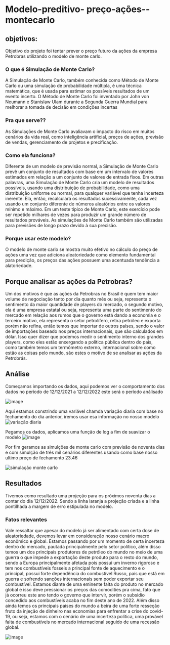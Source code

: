 # Modelo-preditivo- preço-ações--montecarlo
## objetivos: 
Objetivo do projeto foi tentar prever o preço futuro da ações da empresa Petrobras utilizando o modelo de monte carlo.
### O que é Simulação de Monte Carlo?
A Simulação de Monte Carlo, também conhecida como Método de Monte Carlo ou uma simulação de probabilidade múltipla, é uma técnica matemática, que é usada para estimar os possíveis resultados de um evento incerto. O Método de Monte Carlo foi inventado por John von Neumann e Stanislaw Ulam durante a Segunda Guerra Mundial para melhorar a tomada de decisão em condições incertas
### Pra que serve??
As Simulações de Monte Carlo avaliavam o impacto do risco em muitos cenários da vida real, como inteligência artificial, preços de ações, previsão de vendas, gerenciamento de projetos e precificação.
### Como ela funciona? 
Diferente de um modelo de previsão normal, a Simulação de Monte Carlo prevê um conjunto de resultados com base em um intervalo de valores estimados em relação a um conjunto de valores de entrada fixos. Em outras palavras, uma Simulação de Monte Carlo cria um modelo de resultados possíveis, usando uma distribuição de probabilidade, como uma distribuição uniforme ou normal, para qualquer variável que tenha incerteza inerente. Ela, então, recalculará os resultados sucessivamente, cada vez usando um conjunto diferente de números aleatórios entre os valores mínimo e máximo. Em um teste típico de Monte Carlo, este exercício pode ser repetido milhares de vezes para produzir um grande número de resultados prováveis. As simulações de Monte Carlo também são utilizadas para previsões de longo prazo devido à sua precisão.
### Porque usar este modelo? 
O modelo de monte carlo se mostra muito efetivo no cálculo do preço de ações uma vez que adiciona aleatoriedade como elemento fundamental para predição, os preços das ações possuem uma acentuada tendência a alatoriedade.

## Porque analisar as ações da Petrobras? 
Um dos motivos é que as ações da Petrobras no Brasil é quem tem maior volume de negociação tanto por dia quanto mês ou seja, representa o sentimento da maior quantidade de players do mercado, o segundo motivo, ela é uma empresa estatal ou seja, representa uma parte do sentimento do mercado em relação aos rumos que o governo está dando a economia e o terceiro motivo, ela representa o setor petrolífero, retira petróleo e exporta porém não refina, então temos que importar de outros países, sendo o valor de importações  baseado nos preços internacionais, que são calculados em dólar. Isso quer dizer que podemos medir o sentimento interno dos  grandes players, como eles  estão enxergando a política pública dentro do país, como também temos um termômetro externo, internacional sobre como estão as coisas pelo mundo, são estes o motivo de se analisar as ações da Petrobrás.   

## Análise
Começamos importando os dados, aqui podemos ver o comportamento dos dados no período de  12/12/2021 a 12/12/2022 este será o período análisado

![image](https://user-images.githubusercontent.com/117185803/207122847-90597a2a-66ae-4be9-8be6-62412cb86644.png)

Aqui estamos constrindo uma variável chamda variação diaria com base no fechamento do dia anterior, iremos usar esa informação no nosso modelo
![variação diaria](https://user-images.githubusercontent.com/117185803/207123951-6956b1f4-79e6-4390-8f41-6db2e1d26dbf.png)

Pegamos os dados, aplicamos uma função de log a fim de suavizar o modelo
![image](https://user-images.githubusercontent.com/117185803/207124260-dea893ac-c9d4-4037-b2fb-85d38f91c132.png)

Por fim geramos as simulções de monte carlo com previsão de noventa dias e com simulção de três mil cenários diferentes usando como base nosso ultimo preço de fechamento 23.46 

![simulação monte carlo](https://user-images.githubusercontent.com/117185803/207125220-9293ebbe-a650-4f0b-8d60-290add9329fe.png)

## Resultados

  Tivemos como resultado uma projeção para os próximos noventa dias a contar do dia 12/12/2022. Sendo a linha laranja a projeção criada e a linha pontilhada a margem de erro estipulada no modelo.
  ### Fatos relevantes 
  Vale ressaltar que apesar do modelo já ser alimentado com certa dose de aleatoriedade, devemos levar em consideração nosso cenário macro econômico e global. Estamos passando por um momento de certa incerteza dentro do mercado, pautada principalmente pelo setor político, além disso temos um dos principais produtores de petróleo do mundo no meio de uma guerra o que impede a exportação deste produto para o resto do mundo, sendo a Europa principalmente afetada pois possui um inverno rigoroso e tem nos combustíveis fosseis a principal fonte de aquecimento e o principal, possui forte dependência do combustível Russo, país que está em guerra e sofrendo sanções internacionais sem poder exportar seu combustível. Estamos diante de uma eminente falta do produto no mercado global e isso deve pressionar os preços das comodities pra cima, fato que já ocorreu este ano tendo o governo que intervir, porém o subsidio concedido aos combustíveis acaba no fim deste ano de 2022. Além disso ainda temos os principais países do mundo a beira de uma forte resseção fruto da injeção de dinheiro nas economias para enfrentar a crise do covid-19, ou seja, estamos com o cenário de uma incerteza política, uma provável falta de combustíveis no mercado internacional seguido de uma recessão global.
  
![image](https://user-images.githubusercontent.com/117185803/207127787-7b20f4b3-45b4-4d10-90fa-fd50adba6537.png)

